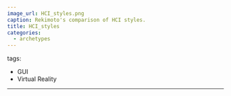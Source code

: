 ```yaml
---
image_url: HCI_styles.png
caption: Rekimoto's comparison of HCI styles.
title: HCI_styles
categories:
  - archetypes
---
```

tags:
  - GUI
  - Virtual Reality
---
